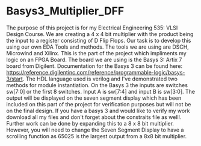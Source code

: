 # Basys3_Multiplier_DFF

The purpose of this project is for my Electrical Engineering 535: VLSI Design Course.  We are creating a 4 x 4 bit multiplier with the product being the input to a register consisting of D Flip Flops.  Our task is to develop this using our own EDA Tools and methods.  The tools we are using are DSCH, Microwind and Xilinx.  This is the part of the project which impliments my logic on an FPGA Board.  The board we are using is the Basys 3: Artix 7 board from Digilent.  Documentation for the Basys 3 can be found here: https://reference.digilentinc.com/reference/programmable-logic/basys-3/start.  The HDL language used is verilog and I've demonstrated two methods for module instantiation.  On the Basys 3 the inputs are switches sw[7:0] or the first 8 switches.  Input A is sw[7:4] and input B is sw[3:0].  The output will be displayed on the seven segment display which has been included on this part of the project for verification purposes but will not be on the final design.  If you have a basys 3 and would like to verify my work download all my files and don't forget about the constraits file as well!.  Further work can be done by expanding this to a 8 x 8 bit multiplier.  However, you will need to change the Seven Segment Display to have a scrolling function as 65025 is the largest output from a 8x8 bit multiplier.  
